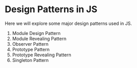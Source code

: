 Design Patterns in JS
======================

Here we will explore some major design patterns used in JS.

1) Module Design Pattern
2) Module Revealing Pattern
3) Observer Pattern
4) Prototype Pattern
5) Prototype Revealing Pattern
6) Singleton Pattern